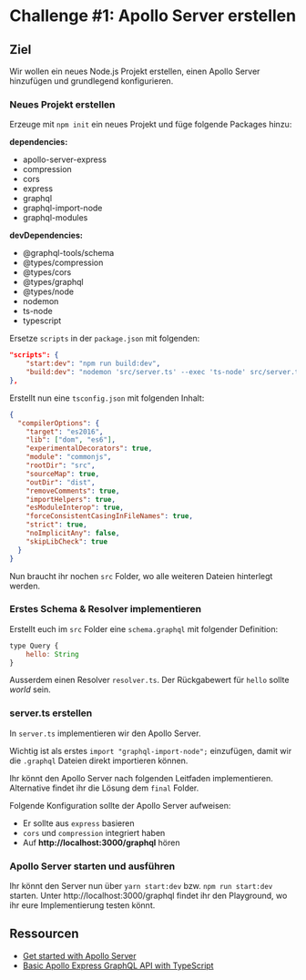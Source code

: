 # Challenge #1: Apollo Server erstellen

## Ziel

Wir wollen ein neues Node.js Projekt erstellen, einen Apollo Server hinzufügen und grundlegend konfigurieren.

### Neues Projekt erstellen

Erzeuge mit `npm init` ein neues Projekt und füge folgende Packages hinzu:

**dependencies:**

- apollo-server-express
- compression
- cors
- express
- graphql
- graphql-import-node
- graphql-modules

**devDependencies:**

- @graphql-tools/schema
- @types/compression
- @types/cors
- @types/graphql
- @types/node
- nodemon
- ts-node
- typescript

Ersetze `scripts` in der `package.json` mit folgenden:

```json
"scripts": {
    "start:dev": "npm run build:dev",
    "build:dev": "nodemon 'src/server.ts' --exec 'ts-node' src/server.ts -e ts,graphql --inspect-brk"
},
```

Erstellt nun eine `tsconfig.json` mit folgenden Inhalt:

```json
{
  "compilerOptions": {
    "target": "es2016",
    "lib": ["dom", "es6"],
    "experimentalDecorators": true,
    "module": "commonjs",
    "rootDir": "src",
    "sourceMap": true,
    "outDir": "dist",
    "removeComments": true,
    "importHelpers": true,
    "esModuleInterop": true,
    "forceConsistentCasingInFileNames": true,
    "strict": true,
    "noImplicitAny": false,
    "skipLibCheck": true
  }
}
```

Nun braucht ihr nochen `src` Folder, wo alle weiteren Dateien hinterlegt werden.

### Erstes Schema & Resolver implementieren

Erstellt euch im `src` Folder eine `schema.graphql` mit folgender Definition:

```js
type Query {
    hello: String
}
```

Ausserdem einen Resolver `resolver.ts`. Der Rückgabewert für `hello` sollte _world_ sein.

### server.ts erstellen

In `server.ts` implementieren wir den Apollo Server. 

Wichtig ist als erstes `import "graphql-import-node";` einzufügen, damit wir die `.graphql` Dateien direkt importieren können.

Ihr könnt den Apollo Server nach folgenden Leitfaden implementieren. Alternative findet ihr die Lösung dem `final` Folder.

Folgende Konfiguration sollte der Apollo Server aufweisen:

- Er sollte aus `express` basieren
- `cors` und `compression` integriert haben
- Auf **http://localhost:3000/graphql** hören

### Apollo Server starten und ausführen

Ihr könnt den Server nun über `yarn start:dev` bzw. `npm run start:dev` starten. Unter http://localhost:3000/graphql findet ihr den Playground, wo ihr eure Implementierung testen könnt.

## Ressourcen

- [Get started with Apollo Server](https://www.apollographql.com/docs/apollo-server/getting-started/)
- [Basic Apollo Express GraphQL API with TypeScript](https://medium.com/@th.guibert/basic-apollo-express-graphql-api-with-typescript-2ee021dea2c)
